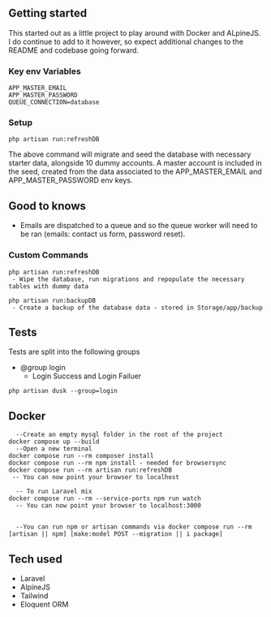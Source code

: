 ## Getting started

This started out as a little project to play around with Docker and ALpineJS. I do continue to add to it however, so expect additional changes to the README and codebase going forward.

### Key env Variables

```
APP_MASTER_EMAIL
APP_MASTER_PASSWORD
QUEUE_CONNECTION=database
```

### Setup

```
php artisan run:refreshDB
```

The above command will migrate and seed the database with necessary starter data, alongside 10 dummy accounts. A master account is included in the seed, created from the data associated to the APP_MASTER_EMAIL and APP_MASTER_PASSWORD env keys.

## Good to knows

-   Emails are dispatched to a queue and so the queue worker will need to be ran (emails: contact us form, password reset).

### Custom Commands

```
php artisan run:refreshDB
 - Wipe the database, run migrations and repopulate the necessary tables with dummy data

php artisan run:backupDB
 - Create a backup of the database data - stored in Storage/app/backup
```

## Tests

Tests are split into the following groups

-   @group login
    -   Login Success and Login Failuer

```
php artisan dusk --group=login
```

## Docker

```
  --Create an empty mysql folder in the root of the project
docker compose up --build
  --Open a new terminal
docker compose run --rm composer install
docker compose run --rm npm install - needed for browsersync
docker compose run --rm artisan run:refreshDB
 -- You can now point your browser to localhost

  -- To run Laravel mix
docker compose run --rm --service-ports npm run watch
  -- You can now point your browser to localhost:3000


  --You can run npm or artisan commands via docker compose run --rm [artisan || npm] [make:model POST --migration || i package]
```

## Tech used

-   Laravel
-   AlpineJS
-   Tailwind
-   Eloquent ORM
